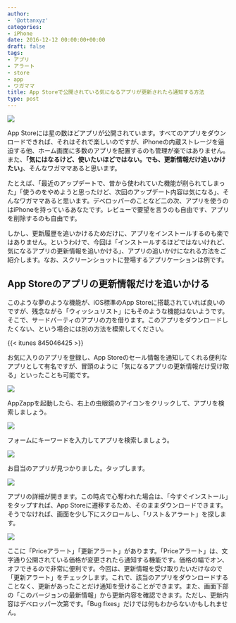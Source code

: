 ```yaml
---
author:
- '@ottanxyz'
categories:
- iPhone
date: 2016-12-12 00:00:00+00:00
draft: false
tags:
- アプリ
- アラート
- store
- app
- ワガママ
title: App Storeで公開されている気になるアプリが更新されたら通知する方法
type: post
---
```


![](161212-584e93a882512.jpg)






App Storeには星の数ほどアプリが公開されています。すべてのアプリをダウンロードできれば、それはそれで楽しいのですが、iPhoneの内蔵ストレージを逼迫する他、ホーム画面に多数のアプリを配置するのも管理が楽ではありません。また、**「気にはなるけど、使いたいほどではない。でも、更新情報だけ追いかけたい」**、そんなワガママあると思います。





たとえば、「最近のアップデートで、昔から使われていた機能が削られてしまった」「使うのをやめようと思ったけど、次回のアップデート内容は気になる」、そんなワガママあると思います。デベロッパーのことなど二の次、アプリを使うのはiPhoneを持っているあなたです。レビューで要望を言うのも自由です、アプリを削除するのも自由です。





しかし、更新履歴を追いかけるためだけに、アプリをインストールするのも楽ではありません。というわけで、今回は「インストールするほどではないけれど、気になるアプリの更新情報を追いかける」、アプリの追いかけになれる方法をご紹介します。なお、スクリーンショットに登場するアプリケーションは例です。





## App Storeのアプリの更新情報だけを追いかける





このような夢のような機能が、iOS標準のApp Storeに搭載されていれば良いのですが、残念ながら「ウィッシュリスト」にもそのような機能はないようです。そこで、サードパーティのアプリの力を借ります。このアプリをダウンロードしたくない、という場合には別の方法を模索してください。



{{< itunes 845046425 >}}



お気に入りのアプリを登録し、App Storeのセール情報を通知してくれる便利なアプリとして有名ですが、冒頭のように「気になるアプリの更新情報だけ受け取る」といったことも可能です。





![](161212-584e93b100757.png)






AppZappを起動したら、右上の虫眼鏡のアイコンをクリックして、アプリを検索しましょう。





![](161212-584e93b818e4f.png)






フォームにキーワードを入力してアプリを検索しましょう。





![](161212-584e93bda50d0.png)






お目当のアプリが見つかりました。タップします。





![](161212-584e93c447132.png)






アプリの詳細が開きます。この時点で心奪われた場合は、「今すぐインストール」をタップすれば、App Storeに遷移するため、そのままダウンロードできます。そうでなければ、画面を少し下にスクロールし、「リスト＆アラート」を探します。





![](161212-584e93ca0c030.png)






ここに「Priceアラート」「更新アラート」があります。「Priceアラート」は、文字通り公開されている価格が変更されたら通知する機能です。価格の幅でオン、オフできるので非常に便利です。今回は、更新情報を受け取りたいだけなので「更新アラート」をチェックします。これで、該当のアプリをダウンロードすることなく、更新があったことだけ通知を受けることができます。また、画面下部の「このバージョンの最新情報」から更新内容を確認できます。ただし、更新内容はデベロッパー次第です。「Bug fixes」だけでは何もわからないかもしれません。